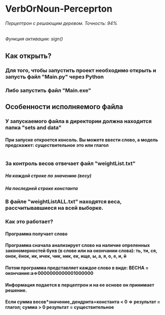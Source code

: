 # VerbOrNoun-Perceprton
###### Перцептрон с решающим деревом. Точность: 94%
###### Функция активации: sign()

## Как открыть?
### Для того, чтобы запустить проект необходимо открыть и запусть файл "Main.py" через Python
### Либо запустить файл "Main.exe"

## Особенности исполняемого файла
### У запускаемого файла в директории должна находится папка "sets and data"
#### При запуске откроется консоль. Вы можете ввести слово, а модель предскажет: существительное это или глагол 

#


### За контроль весов отвечает файл "weightList.txt"
##### На каждой строке по значению (весу)
##### На последней строке константа

### В файле "weightListALL.txt" находятся веса, рассчитывавшиеся на всей выборке.

### Как это работает?
#### Программа получает слово
#### Программа сначала анализирует слово на наличие опреленных закономерностей букв (в слове или на окончании слова): ть, ти, ся, онок, ёнок, ик, ичек, чик, ник, ек, ище, ы, а, я, о, е, и, й
#### Потом программа представляет каждое слово в виде: ВЕСНА = окончание:а=>0000000000001000000
#### Информация подается в перцептрон и на ее основе он принимает решение. 
#### Если сумма весов*значение_дендрита+константа < 0 => результат = глагол; сумма > 0 результат = существительное
